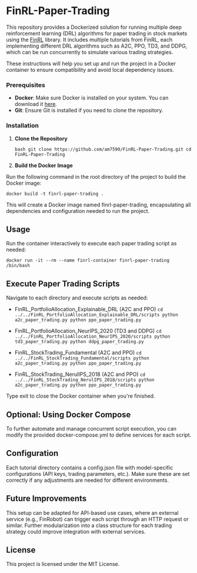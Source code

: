 # FinRL-Paper-Trading

This repository provides a Dockerized solution for running multiple deep reinforcement learning (DRL) algorithms for paper trading in stock markets using the [FinRL](https://github.com/AI4Finance-Foundation/FinRL) library. It includes multiple tutorials from FinRL, each implementing different DRL algorithms such as A2C, PPO, TD3, and DDPG, which can be run concurrently to simulate various trading strategies. 

These instructions will help you set up and run the project in a Docker container to ensure compatibility and avoid local dependency issues.

### Prerequisites

- **Docker**: Make sure Docker is installed on your system. You can download it [here](https://www.docker.com/get-started).
- **Git**: Ensure Git is installed if you need to clone the repository.

### Installation

1. **Clone the Repository**

   `bash
   git clone https://github.com/am7590/FinRL-Paper-Trading.git
   cd FinRL-Paper-Trading`

2. **Build the Docker Image**

Run the following command in the root directory of the project to build the Docker image:

`docker build -t finrl-paper-trading .`

This will create a Docker image named finrl-paper-trading, encapsulating all dependencies and configuration needed to run the project.

## Usage

Run the container interactively to execute each paper trading script as needed:

`docker run -it --rm --name finrl-container finrl-paper-trading /bin/bash`

## Execute Paper Trading Scripts
Navigate to each directory and execute scripts as needed:

- FinRL_PortfolioAllocation_Explainable_DRL (A2C and PPO)
`cd ../../FinRL_PortfolioAllocation_Explainable_DRL/scripts
python a2c_paper_trading.py
python ppo_paper_trading.py`

- FinRL_PortfolioAllocation_NeurIPS_2020 (TD3 and DDPG)
`cd ../../FinRL_PortfolioAllocation_NeurIPS_2020/scripts
python td3_paper_trading.py
python ddpg_paper_trading.py`

- FinRL_StockTrading_Fundamental (A2C and PPO)
`cd ../../FinRL_StockTrading_Fundamental/scripts
python a2c_paper_trading.py
python ppo_paper_trading.py`

- FinRL_StockTrading_NerulIPS_2018 (A2C and PPO)
`cd ../../FinRL_StockTrading_NerulIPS_2018/scripts
python a2c_paper_trading.py
python ppo_paper_trading.py`

Type exit to close the Docker container when you're finished.

## Optional: Using Docker Compose
To further automate and manage concurrent script execution, you can modify the provided docker-compose.yml to define services for each script.

## Configuration
Each tutorial directory contains a config.json file with model-specific configurations (API keys, trading parameters, etc.). Make sure these are set correctly if any adjustments are needed for different environments.

## Future Improvements
This setup can be adapted for API-based use cases, where an external service (e.g., FinRobot) can trigger each script through an HTTP request or similar. Further modularization into a class structure for each trading strategy could improve integration with external services.

## License
This project is licensed under the MIT License.
